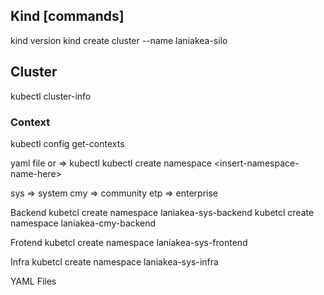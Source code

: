 ## Kind [commands]

kind version
kind create cluster --name laniakea-silo


## Cluster
kubectl cluster-info

### Context
kubectl config get-contexts

yaml file or => kubectl kubectl create namespace &lt;insert-namespace-name-here&gt;


sys => system
cmy => community
etp => enterprise


Backend
kubetcl create namespace laniakea-sys-backend
kubetcl create namespace laniakea-cmy-backend

Frotend
kubetcl create namespace laniakea-sys-frontend

Infra
kubetcl create namespace laniakea-sys-infra


YAML Files




<!--
control-plane
core-dns



Some kubernetes resources abbreviations:
* all
* certificatesigningrequests (aka 'csr')
* componentstatuses (aka 'cs')
* configmaps (aka 'cm')
* daemonsets (aka 'ds')
* deployments (aka 'deploy')
* endpoints (aka 'ep')
* events (aka 'ev')
* horizontalpodautoscalers (aka 'hpa')
* ingresses (aka 'ing')
* limitranges (aka 'limits')
* namespaces (aka 'ns')
* networkpolicies
* nodes (aka 'no')
* persistentvolumeclaims (aka 'pvc')
* persistentvolumes (aka 'pv')
* pods (aka 'po')
* poddisruptionbudgets (aka 'pdb')
* podsecuritypolicies (aka 'psp')
* replicasets (aka 'rs')
* replicationcontrollers (aka 'rc')
* resourcequotas (aka 'quota')
* serviceaccounts (aka 'sa')
* services (aka 'svc')


-->

